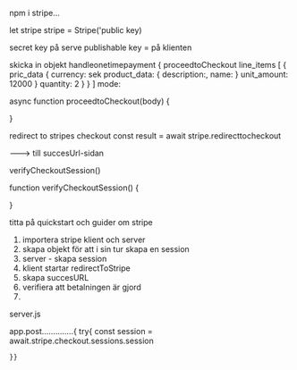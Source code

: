 npm i stripe...

let stripe
stripe = Stripe('public key) 

secret key på serve
publishable key = på klienten


skicka in objekt
handleonetimepayment {
    proceedtoCheckout
line_items [
    {
        pric_data {
            currency: sek
            product_data: {
                description:, 
                name:
            }
            unit_amount: 12000
        }
        quantity: 2
    }
}
]
mode:


async function proceedtoCheckout(body) {

}

redirect to stripes checkout
const result = await stripe.redirecttocheckout


---> till succesUrl-sidan

verifyCheckoutSession()

function verifyCheckoutSession() {

}


titta på quickstart och guider om stripe

1. importera stripe klient och server
2. skapa objekt för att i sin tur skapa en session
3. server - skapa session
4. klient startar redirectToStripe
5. skapa succesURL
6. verifiera att betalningen är gjord
7. 


server.js

app.post..............{
    try{
        const session = await.stripe.checkout.sessions.session

    }}